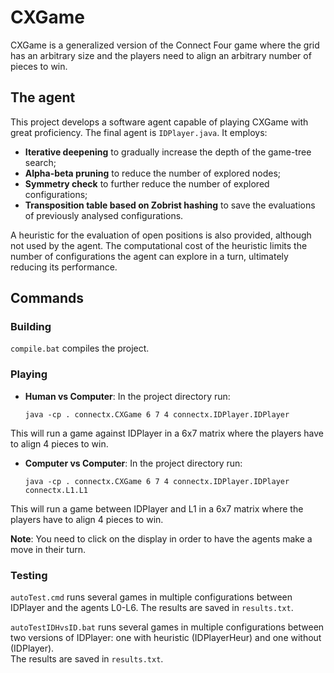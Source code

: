 # CXGame
CXGame is a generalized version of the Connect Four game where the grid has an arbitrary size and the players need to align an arbitrary number of pieces to win.

## The agent
This project develops a software agent capable of playing CXGame with great proficiency.
The final agent is ``IDPlayer.java``. It employs:

- **Iterative deepening** to gradually increase the depth of the game-tree search;
- **Alpha-beta pruning** to reduce the number of explored nodes;
- **Symmetry check** to further reduce the number of explored configurations;
- **Transposition table based on Zobrist hashing** to save the evaluations of previously analysed configurations.

A heuristic for the evaluation of open positions is also provided, although not used by the agent. 
The computational cost of the heuristic limits the number of configurations the agent can explore in a turn, ultimately reducing its performance.

## Commands

### Building
``compile.bat`` compiles the project.

### Playing
- **Human vs Computer**:  In the project directory run:

  	  java -cp . connectx.CXGame 6 7 4 connectx.IDPlayer.IDPlayer

This will run a game against IDPlayer in a 6x7 matrix where the players have to align 4 pieces to win.

- **Computer vs Computer**: In the project directory run:

      java -cp . connectx.CXGame 6 7 4 connectx.IDPlayer.IDPlayer connectx.L1.L1

This will run a game between IDPlayer and L1 in a 6x7 matrix where the players have to align 4 pieces to win.

**Note**: You need to click on the display in order to have the agents make a move in their turn.

### Testing
``autoTest.cmd`` runs several games in multiple configurations between IDPlayer and the agents L0-L6.
The results are saved in ``results.txt``.

``autoTestIDHvsID.bat`` runs several games in multiple configurations between two versions of IDPlayer: one with heuristic (IDPlayerHeur) and one without (IDPlayer).  
The results are saved in ``results.txt``.
